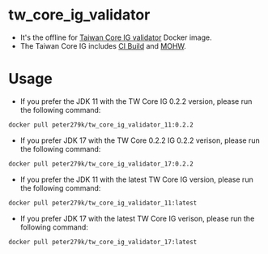 # tw_core_ig_validator

- It's the offline for [Taiwan Core IG validator](https://twcore.mohw.gov.tw/ig/twcore) Docker image.
- The Taiwan Core IG includes [CI Build](https://twcore.mohw.gov.tw/ig/twcore) and [MOHW](https://twcore.mohw.gov.tw/ig/twcore).

# Usage

- If you prefer the JDK 11 with the TW Core IG 0.2.2 version, please run the following command:

```sh
docker pull peter279k/tw_core_ig_validator_11:0.2.2
```

- If you prefer JDK 17 with the TW Core 0.2.2 IG 0.2.2 verison, please run the following command:

```sh
docker pull peter279k/tw_core_ig_validator_17:0.2.2
```

- If you prefer the JDK 11 with the latest TW Core IG version, please run the following command:

```sh
docker pull peter279k/tw_core_ig_validator_11:latest
```

- If you prefer JDK 17 with the latest TW Core IG verison, please run the following command:

```sh
docker pull peter279k/tw_core_ig_validator_17:latest
```
